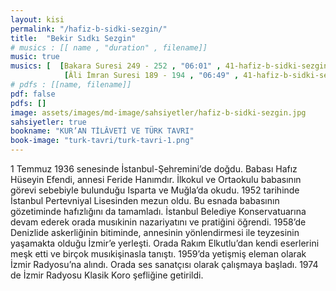 ```yaml
---
layout: kisi
permalink: "/hafiz-b-sidki-sezgin/"
title:  "Bekir Sıdkı Sezgin"
# musics : [[ name , "duration" , filename]]
music: true
musics: [  [Bakara Suresi 249 - 252 , "06:01" , 41-hafiz-b-sidki-sezgin/1],
            [Âli İmran Suresi 189 - 194 , "06:49" , 41-hafiz-b-sidki-sezgin/2]]
# pdfs : [[name, filename]]
pdf: false
pdfs: []
image: assets/images/md-image/sahsiyetler/hafiz-b-sidki-sezgin.jpg
sahsiyetler: true
bookname: "KUR’AN TİLÂVETİ VE TÜRK TAVRI"
book-image: "turk-tavri/turk-tavri-1.png"
---
```



1 Temmuz 1936 senesinde İstanbul-Şehremini’de doğdu. Babası Hafız Hüseyin Efendi, annesi Feride Hanımdır. İlkokul ve Ortaokulu babasının görevi sebebiyle bulunduğu Isparta ve Muğla’da okudu. 1952 tarihinde İstanbul Pertevniyal Lisesinden mezun oldu. Bu esnada babasının gözetiminde hafızlığını da tamamladı. 
İstanbul Belediye Konservatuarına devam ederek orada musıkinin nazariyatını ve pratiğini öğrendi. 
1958’de Denizlide askerliğinin bitiminde, annesinin yönlendirmesi ile teyzesinin yaşamakta olduğu İzmir’e yerleşti. Orada Rakım Elkutlu’dan kendi eserlerini meşk etti ve birçok musıkişinasla tanıştı. 1959’da yetişmiş eleman olarak İzmir Radyosu’na alındı. Orada ses sanatçısı olarak çalışmaya başladı. 1974 de İzmir Radyosu Klasik Koro şefliğine getirildi. 
